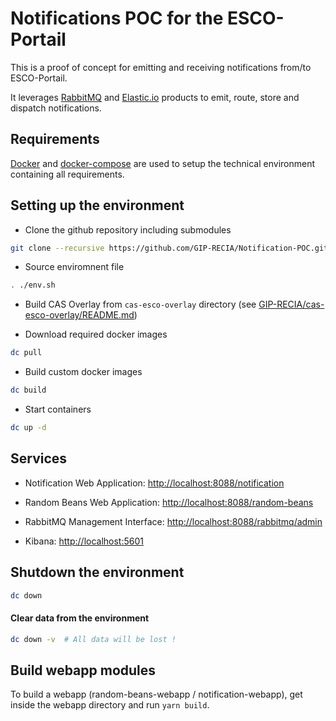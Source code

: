 # Notifications POC for the ESCO-Portail

This is a proof of concept for emitting and receiving notifications from/to ESCO-Portail.

It leverages [RabbitMQ](http://www.rabbitmq.com/) and [Elastic.io](https://www.elastic.co) products to emit, route, 
store and dispatch notifications.

## Requirements

[Docker](https://www.docker.com/) and [docker-compose](https://docs.docker.com/compose/) are used to setup the 
technical environment containing all requirements.

## Setting up the environment

* Clone the github repository including submodules

```bash
git clone --recursive https://github.com/GIP-RECIA/Notification-POC.git
```

* Source enviromnent file

```bash
. ./env.sh
```

* Build CAS Overlay from `cas-esco-overlay` directory (see [GIP-RECIA/cas-esco-overlay/README.md](https://github.com/GIP-RECIA/cas-esco-overlay/blob/master/README.md))

* Download required docker images

```bash
dc pull
```

* Build custom docker images

```bash
dc build
```

* Start containers

```bash
dc up -d
```

## Services

- Notification Web Application: [http://localhost:8088/notification](http://localhost/notification)

- Random Beans Web Application: [http://localhost:8088/random-beans](http://localhost/random-beans)

- RabbitMQ Management Interface: [http://localhost:8088/rabbitmq/admin](http://localhost/rabbitmq/admin)

- Kibana: [http://localhost:5601](http://localhost:5061)

## Shutdown the environment

```bash
dc down
```

#### Clear data from the environment

```bash
dc down -v  # All data will be lost !
```

## Build webapp modules

To build a webapp (random-beans-webapp / notification-webapp), get inside the webapp directory and run `yarn build`.
